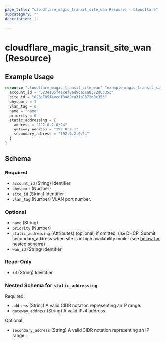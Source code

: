```yaml
---
page_title: "cloudflare_magic_transit_site_wan Resource - Cloudflare"
subcategory: ""
description: |-
  
---
```


# cloudflare_magic_transit_site_wan (Resource)



## Example Usage

```terraform
resource "cloudflare_magic_transit_site_wan" "example_magic_transit_site_wan" {
  account_id = "023e105f4ecef8ad9ca31a8372d0c353"
  site_id = "023e105f4ecef8ad9ca31a8372d0c353"
  physport = 1
  vlan_tag = 0
  name = "name"
  priority = 0
  static_addressing = {
    address = "192.0.2.0/24"
    gateway_address = "192.0.2.1"
    secondary_address = "192.0.2.0/24"
  }
}
```

<!-- schema generated by tfplugindocs -->
## Schema

### Required

- `account_id` (String) Identifier
- `physport` (Number)
- `site_id` (String) Identifier
- `vlan_tag` (Number) VLAN port number.

### Optional

- `name` (String)
- `priority` (Number)
- `static_addressing` (Attributes) (optional) if omitted, use DHCP. Submit secondary_address when site is in high availability mode. (see [below for nested schema](#nestedatt--static_addressing))
- `wan_id` (String) Identifier

### Read-Only

- `id` (String) Identifier

<a id="nestedatt--static_addressing"></a>
### Nested Schema for `static_addressing`

Required:

- `address` (String) A valid CIDR notation representing an IP range.
- `gateway_address` (String) A valid IPv4 address.

Optional:

- `secondary_address` (String) A valid CIDR notation representing an IP range.


